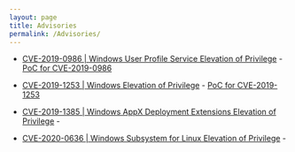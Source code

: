 ```yaml
---
layout: page
title: Advisories
permalink: /Advisories/
---
```

- [CVE-2019-0986 | Windows User Profile Service Elevation of Privilege](https://portal.msrc.microsoft.com/en-us/security-guidance/advisory/CVE-2019-0986) - 
  [PoC for CVE-2019-0986](https://github.com/padovah4ck/CVE-2019-0986) 
   
- [CVE-2019-1253 | Windows Elevation of Privilege](https://portal.msrc.microsoft.com/en-us/security-guidance/advisory/CVE-2019-1253) - 
  [PoC for CVE-2019-1253](https://github.com/padovah4ck/CVE-2019-1253)   


- [CVE-2019-1385 | Windows AppX Deployment Extensions Elevation of Privilege](https://portal.msrc.microsoft.com/en-us/security-guidance/advisory/CVE-2019-1385) -


- [CVE-2020-0636 | Windows Subsystem for Linux Elevation of Privilege](https://portal.msrc.microsoft.com/en-us/security-guidance/advisory/CVE-2020-0636) -
